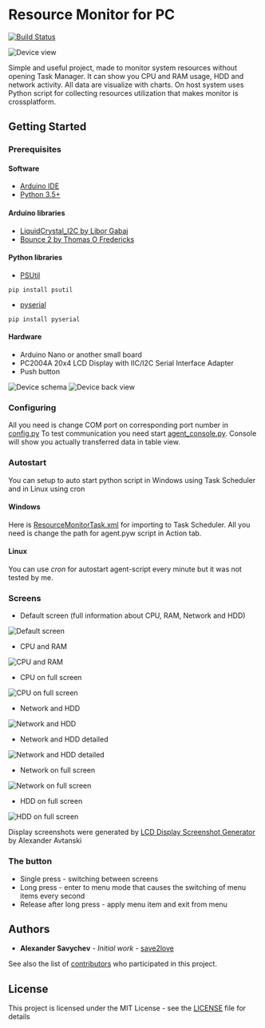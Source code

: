 # Resource Monitor for PC

[![Build Status](https://travis-ci.org/save2love/resource-monitor.svg?branch=master)](https://travis-ci.org/save2love/resource-monitor)

![Device view](/img/device.jpg "Device")

Simple and useful project, made to monitor system resources without opening Task Manager. It can show you CPU and RAM usage, HDD and network activity. All data are visualize with charts. On host system uses Python script for collecting resources utilization that makes monitor is crossplatform.

## Getting Started

### Prerequisites

#### Software

* [Arduino IDE](https://www.arduino.cc/en/Main/Software "Arduino IDE")
* [Python 3.5+](https://www.python.org/downloads/ "Python 3.5")

#### Arduino libraries
* [LiquidCrystal_I2C by Libor Gabaj](https://github.com/mrkaleArduinoLib/LiquidCrystal_I2C "LiquidCrystal_I2C")
* [Bounce 2 by Thomas O Fredericks](https://github.com/thomasfredericks/Bounce2 "Bounce 2")

#### Python libraries
* [PSUtil](https://pypi.org/project/psutil/ "PSUtil")
```
pip install psutil
```
* [pyserial](https://pypi.org/project/pyserial/ "pyserial")
```
pip install pyserial
```

#### Hardware

* Arduino Nano or another small board
* PC2004A 20x4 LCD Display with IIC/I2C Serial Interface Adapter
* Push button

![Device schema](/img/schema.png "Device schema")
![Device back view](/img/device_back.jpg "Device back view")

### Configuring

All you need is change COM port on corresponding port number in [config.py](/agent/config.py "config.py")
To test communication you need start [agent_console.py](/agent/agent_console.py "agent_console.py"). Console will show you actually transferred data in table view.

### Autostart

You can setup to auto start python script in Windows using Task Scheduler and in Linux using cron

#### Windows

Here is [ResourceMonitorTask.xml](agent/ResourceMonitorTask.xml "ResourceMonitorTask.xml") for importing to Task Scheduler. All you need is change the path for agent.pyw script in Action tab.

#### Linux

You can use *cron* for autostart agent-script every minute but it was not tested by me.

### Screens

  - Default screen (full information about CPU, RAM, Network and HDD)
  
  ![Default screen](/img/1_default.png "Default screen")
  
  - CPU and RAM
  
  ![CPU and RAM](/img/2_cpu_and_ram.png "CPU and RAM")
  
  - CPU on full screen
  
  ![CPU on full screen](/img/3_cpu_detailed.png "CPU on full screen")
  
  - Network and HDD
  
  ![Network and HDD](/img/4_net_and_hdd.png "Network and HDD")
  
  - Network and HDD detailed
  
  ![Network and HDD detailed](/img/5_net_and_hdd_detailed.png "Network and HDD detailed")
  
  - Network on full screen 
  
  ![Network on full screen](/img/6_net_detailed.png "Network on full screen")
  
  - HDD on full screen
  
  ![HDD on full screen](/img/7_hdd_detailed.png "HDD on full screen")
  
Display screenshots were generated by [LCD Display Screenshot Generator](http://avtanski.net/projects/lcd/ "LCD Display Screenshot Generator") by Alexander Avtanski

### The button

* Single press - switching between screens
* Long press - enter to menu mode that causes the switching of menu items every second
* Release after long press - apply menu item and exit from menu

## Authors

* **Alexander Savychev** - *Initial work* - [save2love](https://github.com/save2love)

See also the list of [contributors](https://github.com/save2love/resource-monitor/graphs/contributors) who participated in this project.

## License

This project is licensed under the MIT License - see the [LICENSE](LICENSE) file for details
